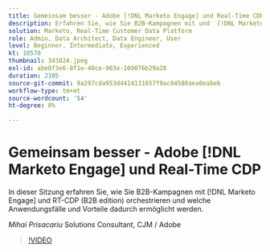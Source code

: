 ```yaml
---
title: Gemeinsam besser - Adobe [!DNL Marketo Engage] und Real-Time CDP
description: Erfahren Sie, wie Sie B2B-Kampagnen mit und  [!DNL Marketo Engage] -CDP (B2B edition) orchestrieren.
solution: Marketo, Real-Time Customer Data Platform
role: Admin, Data Architect, Data Engineer, User
level: Beginner, Intermediate, Experienced
kt: 10570
thumbnail: 343824.jpeg
exl-id: abe0f3e6-8f1e-40ce-903e-109076b29a28
duration: 2385
source-git-commit: 9a297cda953d4414131657f9ac84580aea0eabeb
workflow-type: tm+mt
source-wordcount: '54'
ht-degree: 0%

---
```


# Gemeinsam besser - Adobe [!DNL Marketo Engage] und Real-Time CDP

In dieser Sitzung erfahren Sie, wie Sie B2B-Kampagnen mit [!DNL Marketo Engage] und RT-CDP (B2B edition) orchestrieren und welche Anwendungsfälle und Vorteile dadurch ermöglicht werden.

*Mihai Prisacariu* Solutions Consultant, CJM / Adobe

>[!VIDEO](https://video.tv.adobe.com/v/343824/?quality=12&learn=on)
